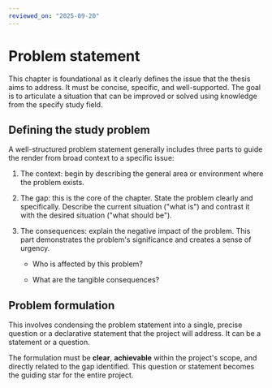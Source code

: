 ```yaml
---
reviewed_on: "2025-09-20"
---
```


# Problem statement

This chapter is foundational as it clearly defines the issue that the thesis aims to address. It must be concise, specific, and well-supported. The goal is to articulate a situation that can be improved or solved using knowledge from the specify study field.

## Defining the study problem

A well-structured problem statement generally includes three parts to guide the render from broad context to a specific issue:

1. The context: begin by describing the general area or environment where the problem exists.

2. The gap: this is the core of the chapter. State the problem clearly and specifically. Describe the current situation ("what is") and contrast it with the desired situation ("what should be").

3. The consequences: explain the negative impact of the problem. This part demonstrates the problem's significance and creates a sense of urgency.

	- Who is affected by this problem?

	- What are the tangible consequences?

## Problem formulation

This involves condensing the problem statement into a single, precise question or a declarative statement that the project will address. It can be a statement or a question.

The formulation must be **clear**, **achievable** within the project's scope, and directly related to the gap identified. This question or statement becomes the guiding star for the entire project.